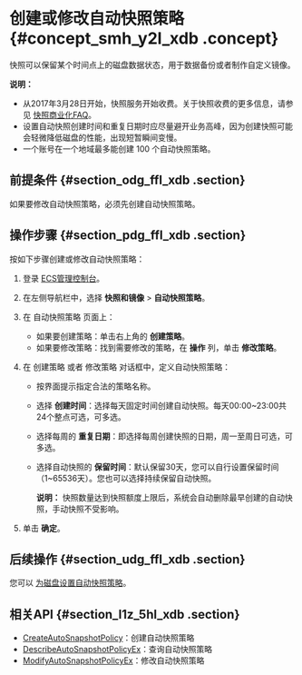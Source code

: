 # 创建或修改自动快照策略 {#concept_smh_y2l_xdb .concept}

快照可以保留某个时间点上的磁盘数据状态，用于数据备份或者制作自定义镜像。

**说明：** 

-   从2017年3月28日开始，快照服务开始收费。关于快照收费的更多信息，请参见 [快照商业化FAQ](https://help.aliyun.com/document_detail/52045.html)。
-   设置自动快照创建时间和重复日期时应尽量避开业务高峰，因为创建快照可能会轻微降低磁盘的性能，出现短暂瞬间变慢。
-   一个账号在一个地域最多能创建 100 个自动快照策略。

## 前提条件 {#section_odg_ffl_xdb .section}

如果要修改自动快照策略，必须先创建自动快照策略。

## 操作步骤 {#section_pdg_ffl_xdb .section}

按如下步骤创建或修改自动快照策略：

1.  登录 [ECS管理控制台](https://ecs.console.aliyun.com/#/home)。
2.  在左侧导航栏中，选择 **快照和镜像** \> **自动快照策略**。
3.  在 自动快照策略 页面上：
    -   如果要创建策略：单击右上角的 **创建策略**。
    -   如果要修改策略：找到需要修改的策略，在 **操作** 列，单击 **修改策略**。
4.  在 创建策略 或者 修改策略 对话框中，定义自动快照策略：
    -   按界面提示指定合法的策略名称。
    -   选择 **创建时间**：选择每天固定时间创建自动快照。每天00:00~23:00共24个整点可选，可多选。
    -   选择每周的 **重复日期**：即选择每周创建快照的日期，周一至周日可选，可多选。
    -   选择自动快照的 **保留时间**：默认保留30天，您可以自行设置保留时间（1~65536天）。您也可以选择持续保留自动快照。

        **说明：** 快照数量达到快照额度上限后，系统会自动删除最早创建的自动快照，手动快照不受影响。

5.  单击 **确定**。

## 后续操作 {#section_udg_ffl_xdb .section}

您可以 [为磁盘设置自动快照策略](cn.zh-CN/用户指南/快照/为磁盘设置自动快照策略.md#)。

## 相关API {#section_l1z_5hl_xdb .section}

-   [CreateAutoSnapshotPolicy](../../../../../cn.zh-CN/API参考/快照/CreateAutoSnapshotPolicy.md#)：创建自动快照策略
-   [DescribeAutoSnapshotPolicyEx](../../../../../cn.zh-CN/API参考/快照/DescribeAutoSnapshotPolicyEx.md#)：查询自动快照策略
-   [ModifyAutoSnapshotPolicyEx](../../../../../cn.zh-CN/API参考/快照/ModifyAutoSnapshotPolicyEx.md#)：修改自动快照策略

